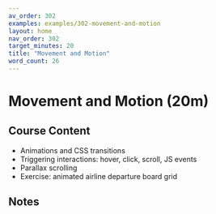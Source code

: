 ```yaml
---
av_order: 302
examples: examples/302-movement-and-motion
layout: home
nav_order: 302
target_minutes: 20
title: "Movement and Motion"
word_count: 26
---
```

# Movement and Motion (20m)

## Course Content

- Animations and CSS transitions
- Triggering interactions: hover, click, scroll, JS events
- Parallax scrolling
- Exercise: animated airline departure board grid

## Notes














